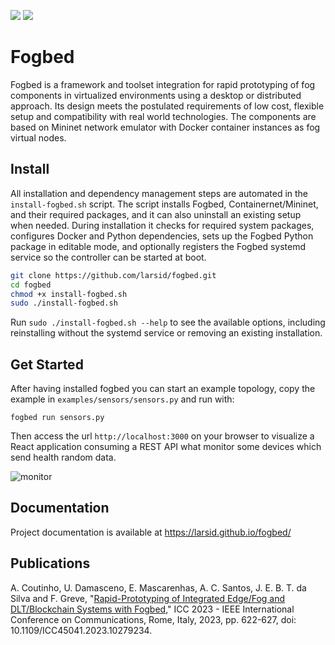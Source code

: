 ![](https://img.shields.io/badge/python-3.8+-blue.svg)
![](https://img.shields.io/badge/Ubuntu-20.04-orange.svg)
# Fogbed

Fogbed is a framework and toolset integration for rapid prototyping of fog components in virtualized environments using a desktop or distributed approach. Its design meets the postulated requirements of low cost, flexible setup and compatibility with real world technologies. The components are based on Mininet network emulator with Docker container instances as fog virtual nodes.

## Install

All installation and dependency management steps are automated in the `install-fogbed.sh` script. The script installs Fogbed, Containernet/Mininet, and their required packages, and it can also uninstall an existing setup when needed. During installation it checks for required system packages, configures Docker and Python dependencies, sets up the Fogbed Python package in editable mode, and optionally registers the Fogbed systemd service so the controller can be started at boot.

```bash
git clone https://github.com/larsid/fogbed.git
cd fogbed
chmod +x install-fogbed.sh
sudo ./install-fogbed.sh
```

Run `sudo ./install-fogbed.sh --help` to see the available options, including reinstalling without the systemd service or removing an existing installation.

## Get Started
After having installed fogbed you can start an example topology, copy the example in `examples/sensors/sensors.py` and run with:
```
fogbed run sensors.py
```
Then access the url `http://localhost:3000` on your browser to visualize a React application consuming a REST API what monitor some devices which send health random data.

![monitor](https://user-images.githubusercontent.com/33939999/202031666-45889ae0-49ee-4a5e-a7a6-94f1705a8a08.jpeg)

## Documentation
Project documentation is available at https://larsid.github.io/fogbed/

## Publications
A. Coutinho, U. Damasceno, E. Mascarenhas, A. C. Santos, J. E. B. T. da Silva and F. Greve, "[Rapid-Prototyping of Integrated Edge/Fog and DLT/Blockchain Systems with Fogbed](https://ieeexplore.ieee.org/document/10279234)," ICC 2023 - IEEE International Conference on Communications, Rome, Italy, 2023, pp. 622-627, doi: 10.1109/ICC45041.2023.10279234.
